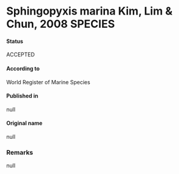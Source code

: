 # Sphingopyxis marina Kim, Lim & Chun, 2008 SPECIES

#### Status
ACCEPTED

#### According to
World Register of Marine Species

#### Published in
null

#### Original name
null

### Remarks
null